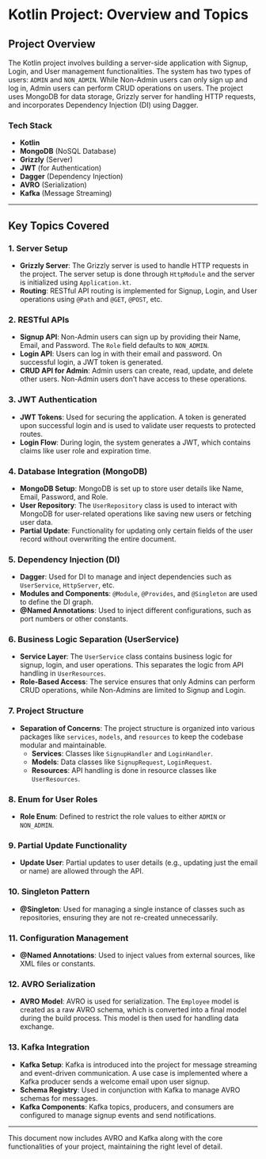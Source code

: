 # **Kotlin Project: Overview and Topics**

## **Project Overview**
The Kotlin project involves building a server-side application with Signup, Login, and User management functionalities. The system has two types of users: `ADMIN` and `NON_ADMIN`. While Non-Admin users can only sign up and log in, Admin users can perform CRUD operations on users. The project uses MongoDB for data storage, Grizzly server for handling HTTP requests, and incorporates Dependency Injection (DI) using Dagger.

### **Tech Stack**
- **Kotlin**
- **MongoDB** (NoSQL Database)
- **Grizzly** (Server)
- **JWT** (for Authentication)
- **Dagger** (Dependency Injection)
- **AVRO** (Serialization)
- **Kafka** (Message Streaming)

---

## **Key Topics Covered**

### 1. **Server Setup**
- **Grizzly Server**: The Grizzly server is used to handle HTTP requests in the project. The server setup is done through `HttpModule` and the server is initialized using `Application.kt`.
- **Routing**: RESTful API routing is implemented for Signup, Login, and User operations using `@Path` and `@GET`, `@POST`, etc.

### 2. **RESTful APIs**
- **Signup API**: Non-Admin users can sign up by providing their Name, Email, and Password. The `Role` field defaults to `NON_ADMIN`.
- **Login API**: Users can log in with their email and password. On successful login, a JWT token is generated.
- **CRUD API for Admin**: Admin users can create, read, update, and delete other users. Non-Admin users don’t have access to these operations.

### 3. **JWT Authentication**
- **JWT Tokens**: Used for securing the application. A token is generated upon successful login and is used to validate user requests to protected routes.
- **Login Flow**: During login, the system generates a JWT, which contains claims like user role and expiration time.

### 4. **Database Integration (MongoDB)**
- **MongoDB Setup**: MongoDB is set up to store user details like Name, Email, Password, and Role.
- **User Repository**: The `UserRepository` class is used to interact with MongoDB for user-related operations like saving new users or fetching user data.
- **Partial Update**: Functionality for updating only certain fields of the user record without overwriting the entire document.

### 5. **Dependency Injection (DI)**
- **Dagger**: Used for DI to manage and inject dependencies such as `UserService`, `HttpServer`, etc.
- **Modules and Components**: `@Module`, `@Provides`, and `@Singleton` are used to define the DI graph.
- **@Named Annotations**: Used to inject different configurations, such as port numbers or other constants.

### 6. **Business Logic Separation (UserService)**
- **Service Layer**: The `UserService` class contains business logic for signup, login, and user operations. This separates the logic from API handling in `UserResources`.
- **Role-Based Access**: The service ensures that only Admins can perform CRUD operations, while Non-Admins are limited to Signup and Login.

### 7. **Project Structure**
- **Separation of Concerns**: The project structure is organized into various packages like `services`, `models`, and `resources` to keep the codebase modular and maintainable.
  - **Services**: Classes like `SignupHandler` and `LoginHandler`.
  - **Models**: Data classes like `SignupRequest`, `LoginRequest`.
  - **Resources**: API handling is done in resource classes like `UserResources`.

### 8. **Enum for User Roles**
- **Role Enum**: Defined to restrict the role values to either `ADMIN` or `NON_ADMIN`.

### 9. **Partial Update Functionality**
- **Update User**: Partial updates to user details (e.g., updating just the email or name) are allowed through the API.

### 10. **Singleton Pattern**
- **@Singleton**: Used for managing a single instance of classes such as repositories, ensuring they are not re-created unnecessarily.

### 11. **Configuration Management**
- **@Named Annotations**: Used to inject values from external sources, like XML files or constants.

### 12. **AVRO Serialization**
- **AVRO Model**: AVRO is used for serialization. The `Employee` model is created as a raw AVRO schema, which is converted into a final model during the build process. This model is then used for handling data exchange.

### 13. **Kafka Integration**
- **Kafka Setup**: Kafka is introduced into the project for message streaming and event-driven communication. A use case is implemented where a Kafka producer sends a welcome email upon user signup.
- **Schema Registry**: Used in conjunction with Kafka to manage AVRO schemas for messages.
- **Kafka Components**: Kafka topics, producers, and consumers are configured to manage signup events and send notifications.

---

This document now includes AVRO and Kafka along with the core functionalities of your project, maintaining the right level of detail.
